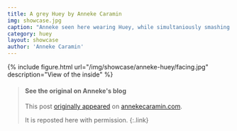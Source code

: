 ```yaml
---
title: A grey Huey by Anneke Caramin
img: showcase.jpg
caption: "Anneke seen here wearing Huey, while simultaniously smashing the patriarchy by refusing to smile."
category: huey
layout: showcase
author: 'Anneke Caramin'
---
```

{% include figure.html url="/img/showcase/anneke-huey/facing.jpg" description="View of the inside" %}

> #### See the original on Anneke's blog
> This post [originally appeared](http://www.annekecaramin.com/2017/11/pleasure-dot-loathing-dot-huey-dot.html) 
> on [annekecaramin.com](http://www.annekecaramin.com/).
>
> It is reposted here with permission.
{:.link}
